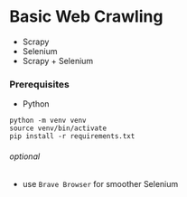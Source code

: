 # Basic Web Crawling
* Scrapy
* Selenium
* Scrapy + Selenium

### Prerequisites
* Python

```
python -m venv venv
source venv/bin/activate
pip install -r requirements.txt
```

###### optional
* use `Brave Browser` for smoother Selenium